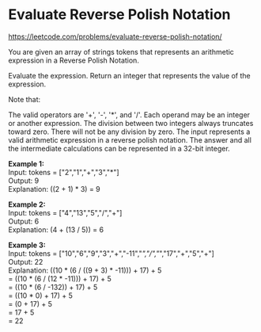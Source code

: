 # Evaluate Reverse Polish Notation
https://leetcode.com/problems/evaluate-reverse-polish-notation/

You are given an array of strings tokens that represents an arithmetic expression in a Reverse Polish Notation.

Evaluate the expression. Return an integer that represents the value of the expression.

Note that:

The valid operators are '+', '-', '*', and '/'.
Each operand may be an integer or another expression.
The division between two integers always truncates toward zero.
There will not be any division by zero.
The input represents a valid arithmetic expression in a reverse polish notation.
The answer and all the intermediate calculations can be represented in a 32-bit integer.

<b>Example 1:</b>\
Input: tokens = ["2","1","+","3","*"]\
Output: 9\
Explanation: ((2 + 1) * 3) = 9

<b>Example 2:</b>\
Input: tokens = ["4","13","5","/","+"]\
Output: 6\
Explanation: (4 + (13 / 5)) = 6

<b>Example 3:</b>\
Input: tokens = ["10","6","9","3","+","-11","*","/","*","17","+","5","+"]\
Output: 22\
Explanation: ((10 * (6 / ((9 + 3) * -11))) + 17) + 5\
= ((10 * (6 / (12 * -11))) + 17) + 5\
= ((10 * (6 / -132)) + 17) + 5\
= ((10 * 0) + 17) + 5\
= (0 + 17) + 5\
= 17 + 5\
= 22